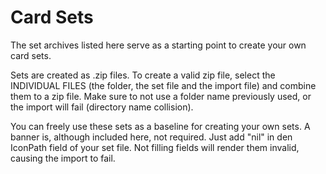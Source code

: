 # Card Sets

The set archives listed here serve as a starting point to create your own card sets.

Sets are created as .zip files. To create a valid zip file, select the INDIVIDUAL FILES (the folder, 
the set file and the import file) and combine them to a zip file. Make sure to not use a folder name
previously used, or the import will fail (directory name collision).

You can freely use these sets as a baseline for creating your own sets. A banner is, although included
here, not required. Just add "nil" in den IconPath field of your set file. Not filling fields will render
them invalid, causing the import to fail.
